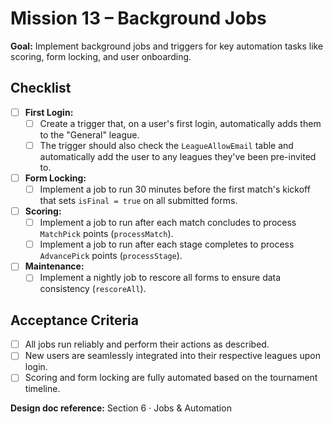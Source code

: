 # Mission 13 – Background Jobs

**Goal:**
Implement background jobs and triggers for key automation tasks like scoring, form locking, and user onboarding.

## Checklist

- [ ] **First Login:**
  - [ ] Create a trigger that, on a user's first login, automatically adds them to the "General" league.
  - [ ] The trigger should also check the `LeagueAllowEmail` table and automatically add the user to any leagues they've been pre-invited to.
- [ ] **Form Locking:**
  - [ ] Implement a job to run 30 minutes before the first match's kickoff that sets `isFinal = true` on all submitted forms.
- [ ] **Scoring:**
  - [ ] Implement a job to run after each match concludes to process `MatchPick` points (`processMatch`).
  - [ ] Implement a job to run after each stage completes to process `AdvancePick` points (`processStage`).
- [ ] **Maintenance:**
  - [ ] Implement a nightly job to rescore all forms to ensure data consistency (`rescoreAll`).

## Acceptance Criteria

- [ ] All jobs run reliably and perform their actions as described.
- [ ] New users are seamlessly integrated into their respective leagues upon login.
- [ ] Scoring and form locking are fully automated based on the tournament timeline.

**Design doc reference:** Section 6 · Jobs & Automation

